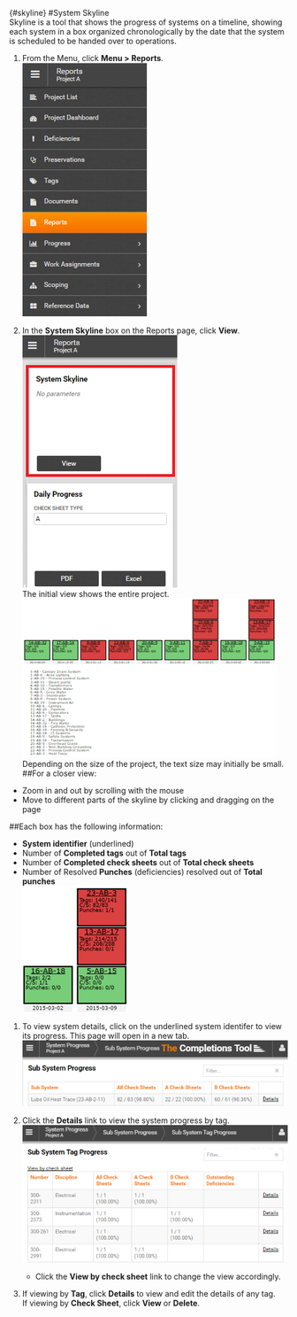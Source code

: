 {#skyline}
#System Skyline  
Skyline is a tool that shows the progress of systems on a timeline, showing each system in a box organized chronologically by the date that the system is scheduled to be handed over to operations. 
1. From the Menu, click **Menu > Reports**.    
![Menu > Reports](images\MReports.PNG)  

1. In the **System Skyline** box on the Reports page, click **View**.  
![Reports > Skyline](images\Reports-Skyline.PNG)   
The initial view shows the entire project.  
![Skyline initial view](images\Skylineall.PNG)   
Depending on the size of the project, the text size may initially be small.   
   ##For a closer view: 
  - Zoom in and out by scrolling with the mouse
  - Move to different parts of the skyline by clicking and dragging on the page   
    
   ##Each box has the following information:
  - **System identifier** (underlined)  
  - Number of **Completed tags** out of **Total tags**
  - Number of **Completed check sheets**  out of **Total check sheets**
  - Number of Resolved **Punches** (deficiencies) resolved out of **Total  punches**   
    ![Skyline top level example](images\Skylinetoplevel.PNG)    
   
1. To view system details, click on the underlined system identifer to view its progress. This page will open in a new tab.   
![Skyline system progress](images\Skyline-subsystemProgress.PNG)  
 
1. Click the **Details** link to view the system progress by tag.  
![Skyline system tag progress](images\Skyline-subsystemtagProgress.PNG)  
    - Click the **View by check sheet** link to change the view accordingly. 
1. If viewing by **Tag**, click **Details** to view and edit the details of any tag.  
If viewing by **Check Sheet**, click **View** or **Delete**.